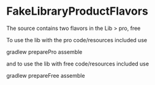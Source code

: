 FakeLibraryProductFlavors
=========================

The source contains two flavors in the Lib > pro, free

To use the lib with the pro code/resources included use

gradlew preparePro assemble

and to use the lib with free code/resources included use

gradlew prepareFree assemble


  
